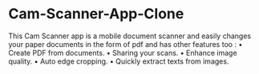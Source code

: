 # Cam-Scanner-App-Clone
This Cam Scanner app is a mobile document scanner and easily changes your paper documents in the form of pdf and has other features too :
•	Create PDF from documents.
•	Sharing your scans.
•	Enhance image quality.
•	Auto edge cropping.
•	Quickly extract texts from images.


